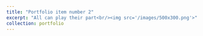 ```yaml
---
title: "Portfolio item number 2"
excerpt: "All can play their part<br/><img src='/images/500x300.png'>"
collection: portfolio
---
```


